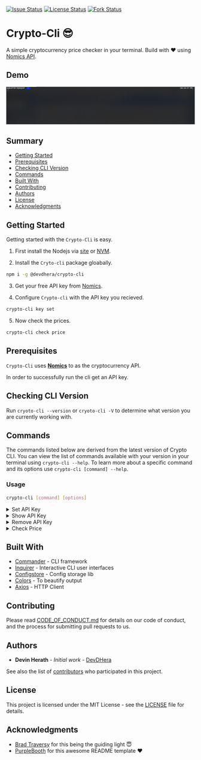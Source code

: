 [![Issue Status][issue status badge]][issue status link] [![License Status][license status badge]][license status link] [![Fork Status][fork status badge]][fork status link]

<!-- markdownlint-disable -->

<!-- markdownlint-enable -->

[issue status badge]: https://img.shields.io/github/issues/DevDHera/Crypto-Cli
[issue status link]: https://github.com/DevDHera/Crypto-Cli/issues
[license status badge]: https://img.shields.io/github/license/DevDHera/Crypto-Cli
[license status link]: https://github.com/DevDHera/Crypto-Cli/blob/master/LICENSE
[fork status badge]: https://img.shields.io/github/forks/DevDHera/Crypto-Cli
[fork status link]: https://github.com/DevDHera/Crypto-Cli/network/members

# Crypto-Cli 😎

A simple cryptocurrency price checker in your terminal. Build with ❤ using [Nomics API](http://docs.nomics.com/).

## Demo

![Check Price](public/screencasts/check-price.gif)

## Summary

- [Getting Started](#getting-started)
- [Prerequisites](#prerequisites)
- [Checking CLI Version](#checking-cli-version)
- [Commands](#commands)
- [Built With](#built-with)
- [Contributing](#contributing)
- [Authors](#authors)
- [License](#license)
- [Acknowledgments](#acknowledgments)

## Getting Started

Getting started with the `Crypto-Cli` is easy.

1. First install the Nodejs via [site](https://nodejs.org/en/) or [NVM](https://github.com/nvm-sh/nvm).

2. Install the `Cryto-cli` package gloabally.

```sh
npm i -g @devdhera/crypto-cli
```

3. Get your free API key from [Nomics](https://nomics.com/).

4. Configure `Crypto-cli` with the API key you recieved.

```sh
crypto-cli key set
```

5. Now check the prices.

```sh
crypto-cli check price
```

## Prerequisites

`Crypto-Cli` uses **[Nomics](https://nomics.com/)** to as the cryptocurrency API.

In order to successfully run the cli get an API key.

## Checking CLI Version

Run `cryoto-cli --version` or `cryoto-cli -V` to determine what version you are currently working with.

## Commands

The commands listed below are derived from the latest version of Crypto CLI. You can view the list of commands available with your version in your terminal using `crypto-cli --help`. To learn more about a specific command and its options use `crypto-cli [command] --help`.

### Usage

```sh
crypto-cli [command] [options]
```

<details>
<summary>Set API Key</summary>

```sh
crypto-cli key set
```

![Set API Key](public/screencasts/key-set.gif)

</details>

<details>
<summary>Show API Key</summary>

```sh
crypto-cli key show
```

![Show API Key](public/screencasts/key-show.gif)

</details>

<details>
<summary>Remove API Key</summary>

```sh
crypto-cli key remove
```

![Remove API Key](public/screencasts/key-remove.gif)

</details>

<details>
<summary>Check Price</summary>

**GENERAL**

```sh
crypto-cli check price
```

![Check Price - General](public/screencasts/check-price.gif)

**COIN FLAG**

```
crypto-cli check price --coin=BTC
```

![Check Price - Coin](public/screencasts/check-price-coin-flag.gif)

**CURRENCY FLAG**

```
crypto-cli check price --cur=LKR
```

![Check Price - Currency](public/screencasts/check-price-cur-flag.gif)

</details>

## Built With

- [Commander](https://www.npmjs.com/package/commander) - CLI framework
- [Inquirer](https://www.npmjs.com/package/inquirer) - Interactive CLI user interfaces
- [Configstore](https://www.npmjs.com/package/configstore) - Config storage lib
- [Colors](https://www.npmjs.com/package/colors) - To beautify output
- [Axios](https://www.npmjs.com/package/axios) - HTTP Client

## Contributing

Please read [CODE_OF_CONDUCT.md](https://github.com/DevDHera/Crypto-Cli/blob/master/CODE_OF_CONDUCT.md) for details on our code of conduct, and the process for submitting pull requests to us.

## Authors

- **Devin Herath** - _Initial work_ - [DevDHera](https://github.com/DevDHera)

See also the list of [contributors](https://github.com/DevDHera/Crypto-Cli/graphs/contributors) who participated in this project.

## License

This project is licensed under the MIT License - see the [LICENSE](https://github.com/DevDHera/Crypto-Cli/blob/master/LICENSE) file for details.

## Acknowledgments

- [Brad Traversy](https://github.com/bradtraversy) for this being the guiding light 😇
- [PurpleBooth](https://github.com/PurpleBooth) for this awesome README template ❤
